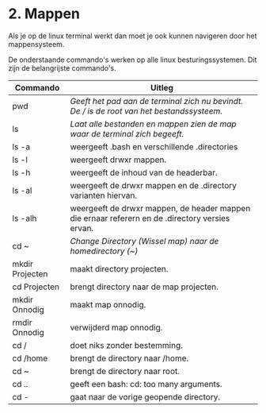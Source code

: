 # 2. Mappen
Als je op de linux terminal werkt dan moet je ook kunnen navigeren door het mappensysteem.

De onderstaande commando's werken op alle linux besturingssystemen. Dit zijn de belangrijste commando's.

Commando | Uitleg
--- | ---
pwd | _Geeft het pad aan de terminal zich nu bevindt. De / is de root van het bestandssysteem._
ls | _Laat alle bestanden en mappen zien de map waar de terminal zich begeeft._
ls -a | weergeeft .bash en verschillende .directories
ls -l | weergeeft drwxr mappen.
ls -h | weergeeft de inhoud van de headerbar.
ls -al | weergeeft de drwxr mappen en de .directory varianten hiervan. 
ls -alh | weergeeft de drwxr mappen, de header mappen die ernaar referern en de .directory versies ervan.
cd ~ | _Change Directory (Wissel map) naar de homedirectory (~)_
mkdir Projecten | maakt directory projecten.
cd Projecten | brengt directory naar de map projecten.
mkdir Onnodig | maakt map onnodig.
rmdir Onnodig | verwijderd map onnodig.
cd / | doet niks zonder bestemming.
cd /home | brengt de directory naar /home.
cd ~ | brengt de directory naar root.
cd .. | geeft een bash: cd: too many arguments.
cd - | gaat naar de vorige geopende directory.